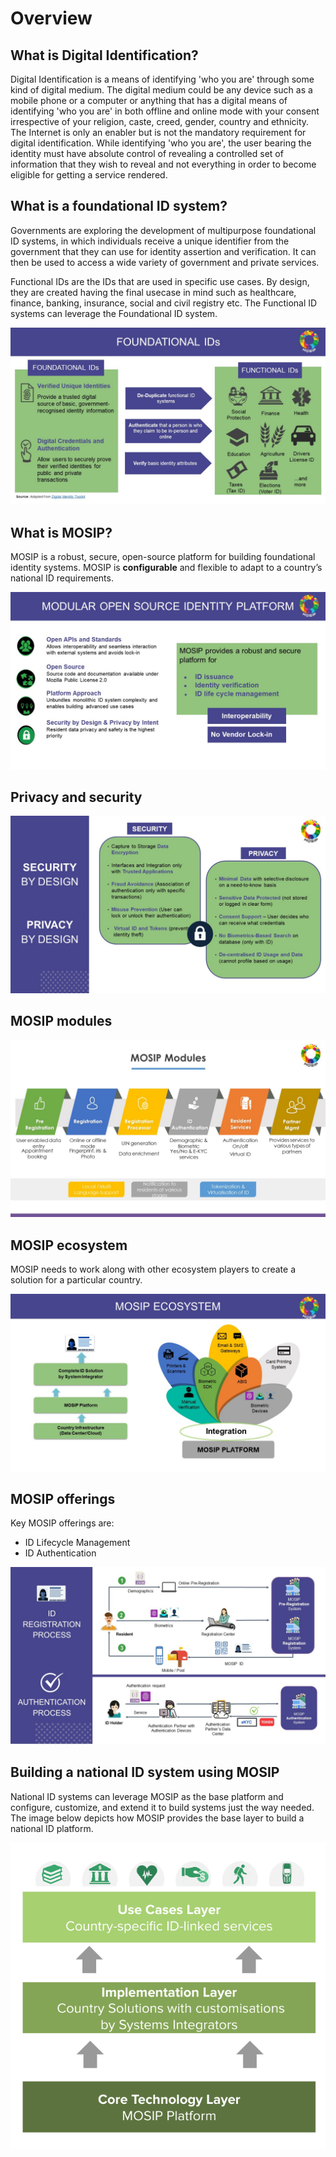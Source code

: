 # Overview

## What is Digital Identification?

Digital Identification is a means of identifying 'who you are' through some kind of digital medium. The digital medium could be any device such as a mobile phone or a computer or anything that has a digital means of identifying 'who you are' in both offline and online mode with your consent irrespective of your religion, caste, creed, gender, country and ethnicity. The Internet is only an enabler but is not the mandatory requirement for digital identification. While identifying 'who you are', the user bearing the identity must have absolute control of revealing a controlled set of information that they wish to reveal and not everything in order to become eligible for getting a service rendered.

## What is a foundational ID system?

Governments are exploring the development of multipurpose foundational ID systems, in which individuals receive a unique identifier from the government that they can use for identity assertion and verification. It can then be used to access a wide variety of government and private services.

Functional IDs are the IDs that are used in specific use cases. By design, they are created having the final usecase in mind such as healthcare, finance, banking, insurance, social and civil registry etc. The Functional ID systems can leverage the Foundational ID system.

![](../\_images/foundational-id-systems.jpg)

## What is MOSIP?

MOSIP is a robust, secure, open-source platform for building foundational identity systems. MOSIP is **configurable** and flexible to adapt to a country’s national ID requirements.

![](../\_images/mosip-features.jpg)

## Privacy and security

![](../\_images/privacy-and-security.jpg)

## MOSIP modules

![](../\_images/all-modules.jpg)

## MOSIP ecosystem

MOSIP needs to work along with other ecosystem players to create a solution for a particular country.

![](../\_images/mosip-ecosystem.jpg)

## MOSIP offerings

Key MOSIP offerings are:

* ID Lifecycle Management
* ID Authentication

![](../\_images/mosip-offerings.jpg)

## Building a national ID system using MOSIP

National ID systems can leverage MOSIP as the base platform and configure, customize, and extend it to build systems just the way needed. The image below depicts how MOSIP provides the base layer to build a national ID platform.

![](../\_images/layers.png)
